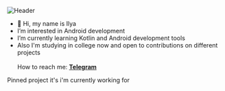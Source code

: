![Header](https://s6.hostingkartinok.com/uploads/images/2014/03/d0aaea081e979fd4de9612638566107b.gif)
- 👋 Hi, my name is Ilya
-  I’m interested in Android development
-  I’m currently learning Kotlin and Android development tools
-  Also I'm studying in college now and open to contributions on different projects
<br/><br/>How to reach me:
**[Telegram](https://t.me/risely)**

Pinned project it's i'm currently working for
